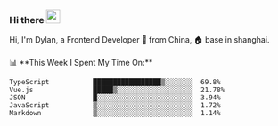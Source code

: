 ### Hi there <img src="https://media.giphy.com/media/hvRJCLFzcasrR4ia7z/giphy.gif" width="25px">

<!-- ![visitors](https://visitor-badge.glitch.me/badge?page_id=dislfyer.dislfyer) --!>

Hi, I'm Dylan, a Frontend Developer 🚀 from China, 🏠 base in shanghai.
<br/>
<br/>

📊 **This Week I Spent My Time On:**


<!--START_SECTION:waka-->

```text
TypeScript           █████████████████▒░░░░░░░  69.8%
Vue.js               █████▒░░░░░░░░░░░░░░░░░░░  21.78%
JSON                 █░░░░░░░░░░░░░░░░░░░░░░░░  3.94%
JavaScript           ▒░░░░░░░░░░░░░░░░░░░░░░░░  1.72%
Markdown             ▒░░░░░░░░░░░░░░░░░░░░░░░░  1.14%
```

<!--END_SECTION:waka-->

<!--
**About Me:**
 -->
